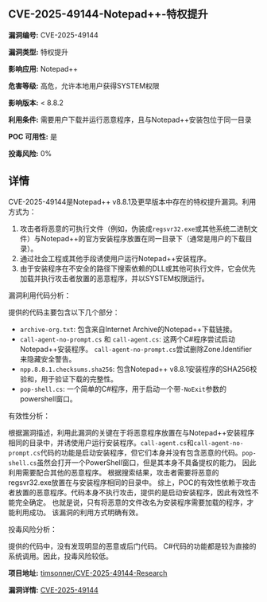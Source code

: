 ## CVE-2025-49144-Notepad++-特权提升

**漏洞编号:** CVE-2025-49144

**漏洞类型:** 特权提升

**影响应用:** Notepad++

**危害等级:** 高危，允许本地用户获得SYSTEM权限

**影响版本:** < 8.8.2

**利用条件:** 需要用户下载并运行恶意程序，且与Notepad++安装包位于同一目录

**POC 可用性:** 是

**投毒风险:** 0%

## 详情

CVE-2025-49144是Notepad++ v8.8.1及更早版本中存在的特权提升漏洞。利用方式为：

1.  攻击者将恶意的可执行文件（例如，伪装成`regsvr32.exe`或其他系统二进制文件）与Notepad++的官方安装程序放置在同一目录下（通常是用户的下载目录）。
2.  通过社会工程或其他手段诱使用户运行Notepad++安装程序。
3.  由于安装程序在不安全的路径下搜索依赖的DLL或其他可执行文件，它会优先加载并执行攻击者放置的恶意程序，并以SYSTEM权限运行。

漏洞利用代码分析：

提供的代码主要包含以下几个部分：

*   `archive-org.txt`: 包含来自Internet Archive的Notepad++下载链接。
*   `call-agent-no-prompt.cs` 和 `call-agent.cs`:  这两个C#程序尝试启动Notepad++安装程序。 `call-agent-no-prompt.cs`尝试删除Zone.Identifier来隐藏安全警告。
*   `npp.8.8.1.checksums.sha256`: 包含Notepad++ v8.8.1安装程序的SHA256校验和，用于验证下载的完整性。
*   `pop-shell.cs`: 一个简单的C#程序，用于启动一个带`-NoExit`参数的powershell窗口。

有效性分析：

根据漏洞描述，利用此漏洞的关键在于将恶意程序放置在与Notepad++安装程序相同的目录中，并诱使用户运行安装程序。`call-agent.cs`和`call-agent-no-prompt.cs`代码的功能是启动安装程序，但它们本身并没有包含恶意的代码。`pop-shell.cs`虽然会打开一个PowerShell窗口，但是其本身不具备提权的能力。 因此利用需要配合其他的恶意程序。 根据搜索结果，攻击者需要将恶意的regsvr32.exe放置在与安装程序相同的目录中。 综上，POC的有效性依赖于攻击者放置的恶意程序。代码本身不执行攻击，提供的是启动安装程序，因此有效性不能完全确定。 也就是说，只有将恶意的文件改名为安装程序需要加载的程序，才能利用成功。 该漏洞的利用方式明确有效。

投毒风险分析：

提供的代码中，没有发现明显的恶意或后门代码。 C#代码的功能都是较为直接的系统调用。因此，投毒风险较低。


**项目地址:** [timsonner/CVE-2025-49144-Research](https://github.com/timsonner/CVE-2025-49144-Research)

**漏洞详情:** [CVE-2025-49144](https://nvd.nist.gov/vuln/detail/CVE-2025-49144)